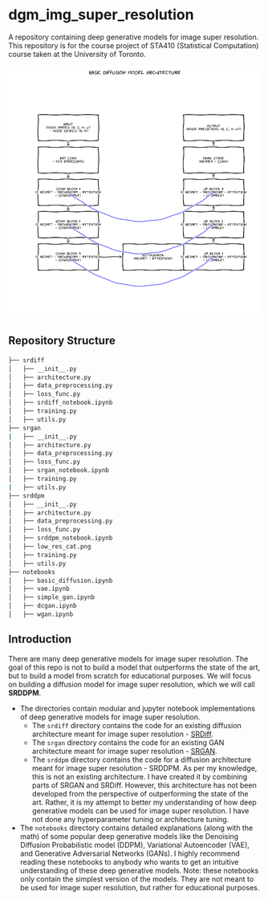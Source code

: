 # **dgm_img_super_resolution**

A repository containing deep generative models for image super resolution. This repository is for the course project of STA410 (Statistical Computation) course taken at the University of Toronto.

![Basic Diffusion Model Architecture](basic_diffusion_model.png "Basic Diffusion Model Architecture")

## **Repository Structure**

```bash
├── srdiff
│   ├── __init__.py
│   ├── architecture.py
│   ├── data_preprocessing.py
│   ├── loss_func.py
│   ├── srdiff_notebook.ipynb
│   ├── training.py
│   ├── utils.py
├── srgan
|   ├── __init__.py
│   ├── architecture.py
│   ├── data_preprocessing.py
│   ├── loss_func.py
│   ├── srgan_notebook.ipynb
│   ├── training.py
|   ├── utils.py
├── srddpm
│   ├── __init__.py
│   ├── architecture.py
│   ├── data_preprocessing.py
│   ├── loss_func.py
│   ├── srddpm_notebook.ipynb
│   ├── low_res_cat.png
│   ├── training.py
│   ├── utils.py
├── notebooks
│   ├── basic_diffusion.ipynb
│   ├── vae.ipynb
│   ├── simple_gan.ipynb
│   ├── dcgan.ipynb
│   ├── wgan.ipynb
```


## **Introduction**

There are many deep generative models for image super resolution. The goal of this repo is not to build a model that outperforms the state of the art, but to build a model from scratch for educational purposes. We will focus on building a diffusion model for image super resolution, which we will call **SRDDPM**. 

- The directories contain modular and jupyter notebook implementations of deep generative models for image super resolution. 
    - The `srdiff` directory contains the code for an existing diffusion architecture meant for image super resolution - [SRDiff](https://arxiv.org/abs/2104.14951).
    - The `srgan` directory contains the code for an existing GAN architecture meant for image super resolution - [SRGAN](https://arxiv.org/abs/1609.04802).
    - The `srddpm` directory contains the code for a diffusion architecture meant for image super resolution - SRDDPM. As per my knowledge, this is not an existing architecture. I have created it by combining parts of SRGAN and SRDiff. However, this architecture has not been developed from the perspective of outperforming the state of the art. Rather, it is my attempt to better my understanding of how deep generative models can be used for image super resolution. I have not done any hyperparameter tuning or architecture tuning.  
- The `notebooks` directory contains detailed explanations (along with the math) of some popular deep generative models like the Denoising Diffusion Probabilistic model (DDPM), Variational Autoencoder (VAE), and Generative Adversarial Networks (GANs). I highly recommend reading these notebooks to anybody who wants to get an intuitive understanding of these deep generative models. Note: these notebooks only contain the simplest version of the models. They are not meant to be used for image super resolution, but rather for educational purposes.

<!-- ## **SRDDPM Architecture**

You can run the SRDDPM architecture end-to-end using my [Kaggle notebook](https://www.kaggle.com/code/aryamanbansal/srddpm).

## **Dataset**

To train SRDDPM, I used the [DIV2K](https://data.vision.ee.ethz.ch/cvl/DIV2K/) dataset available on [Kaggle](https://www.kaggle.com/datasets/soumikrakshit/div2k-high-resolution-images). -->